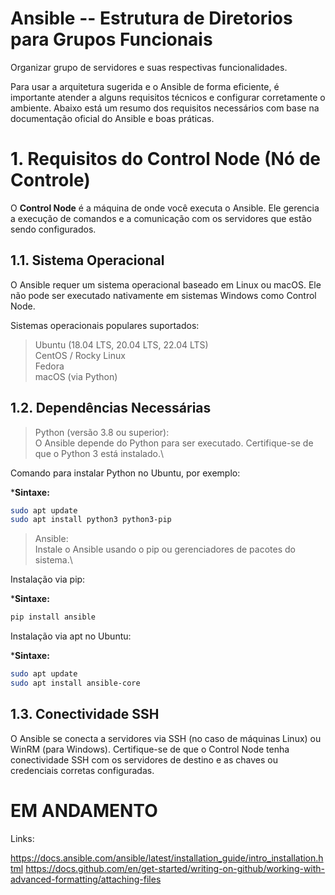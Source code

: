# Ansible -- Estrutura de Diretorios para Grupos Funcionais
<p align="justify">
Organizar grupo de servidores e suas respectivas funcionalidades.

Para usar a arquitetura sugerida e o Ansible de forma eficiente, é importante atender a alguns requisitos técnicos e configurar corretamente o ambiente. Abaixo está um resumo dos requisitos necessários com base na documentação oficial do Ansible e boas práticas.

# 1. Requisitos do Control Node (Nó de Controle)

O **Control Node** é a máquina de onde você executa o Ansible. Ele gerencia a execução de comandos e a comunicação com os servidores que estão sendo configurados.

## 1.1. Sistema Operacional
O Ansible requer um sistema operacional baseado em Linux ou macOS. Ele não pode ser executado nativamente em sistemas Windows como Control Node.

Sistemas operacionais populares suportados:
> Ubuntu (18.04 LTS, 20.04 LTS, 22.04 LTS)\
> CentOS / Rocky Linux\
> Fedora\
> macOS (via Python)

## 1.2. Dependências Necessárias
> Python (versão 3.8 ou superior):\
> O Ansible depende do Python para ser executado. Certifique-se de que o Python 3 está instalado.\

Comando para instalar Python no Ubuntu, por exemplo:

***Sintaxe:**
```bash
sudo apt update
sudo apt install python3 python3-pip
```
> Ansible:\
> Instale o Ansible usando o pip ou gerenciadores de pacotes do sistema.\

Instalação via pip:

***Sintaxe:**
```bash
pip install ansible
```
Instalação via apt no Ubuntu:


***Sintaxe:**
```bash
sudo apt update
sudo apt install ansible-core
```

## 1.3. Conectividade SSH
O Ansible se conecta a servidores via SSH (no caso de máquinas Linux) ou WinRM (para Windows).
Certifique-se de que o Control Node tenha conectividade SSH com os servidores de destino e as chaves ou credenciais corretas configuradas.



# EM ANDAMENTO


Links:

https://docs.ansible.com/ansible/latest/installation_guide/intro_installation.html
https://docs.github.com/en/get-started/writing-on-github/working-with-advanced-formatting/attaching-files

</p>
